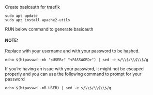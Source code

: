 Create basicauth for traefik

    sudo apt update
    sudo apt install apache2-utils

RUN below command to generate basicauth
#### NOTE:
Replace <USER> with your username and <PASSWORD> with your password to be hashed.

    echo $(htpasswd -nb "<USER>" "<PASSWORD>") | sed -e s/\\$/\\$\\$/g

 If you’re having an issue with your password, it might not be escaped properly 
    and you can use the following command to prompt for your password

    echo $(htpasswd -nB USER) | sed -e s/\\$/\\$\\$/g
